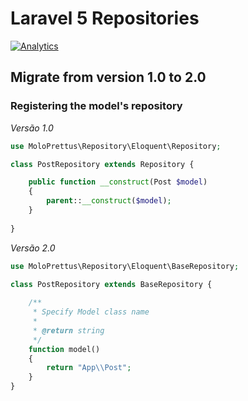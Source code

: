 # Laravel 5 Repositories

[![Analytics](https://ga-beacon.appspot.com/UA-61050740-1/l5-repository/migration-to-2.0)](https://packagist.org/packages/prettus/l5-repository)

## Migrate from version 1.0 to 2.0

### Registering the model's repository

*Versão 1.0*

```php
use MoloPrettus\Repository\Eloquent\Repository;

class PostRepository extends Repository {

    public function __construct(Post $model)
    {
        parent::__construct($model);
    }   
    
}
```

*Versão 2.0*

```php
use MoloPrettus\Repository\Eloquent\BaseRepository;

class PostRepository extends BaseRepository {
    
    /**
     * Specify Model class name
     *
     * @return string
     */
    function model()
    {
        return "App\\Post";
    }
}
```